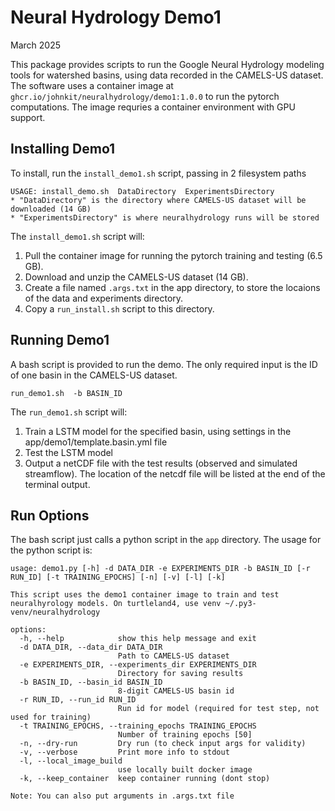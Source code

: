 # Neural Hydrology Demo1
March 2025

This package provides scripts to run the Google Neural Hydrology modeling tools
for watershed basins, using data recorded in the CAMELS-US dataset. The software
uses a container image at `ghcr.io/johnkit/neuralhydrology/demo1:1.0.0` to run
the pytorch computations. The image requries a container environment with GPU
support.

## Installing Demo1

To install, run the `install_demo1.sh` script, passing in 2 filesystem paths

```
USAGE: install_demo.sh  DataDirectory  ExperimentsDirectory
* "DataDirectory" is the directory where CAMELS-US dataset will be downloaded (14 GB)
* "ExperimentsDirectory" is where neuralhydrology runs will be stored
```

The `install_demo1.sh` script will:
  1. Pull the container image for running the pytorch training and testing (6.5 GB).
  2. Download and unzip the CAMELS-US dataset (14 GB).
  3. Create a file named `.args.txt` in the app directory, to store the locaions
     of the data and experiments directory.
  4. Copy a `run_install.sh` script to this directory.

## Running Demo1

A bash script is provided to run the demo. The only required input is the ID of one basin
in the CAMELS-US dataset.

```
run_demo1.sh  -b BASIN_ID
```

The `run_demo1.sh` script will:
  1. Train a LSTM model for the specified basin, using settings in the app/demo1/template.basin.yml file
  2. Test the LSTM model
  3. Output a netCDF file with the test results (observed and simulated streamflow).
     The location of the netcdf file will be listed at the end of the terminal output.

## Run Options

The bash script just calls a python script in the `app` directory. The usage for the python script is:


```
usage: demo1.py [-h] -d DATA_DIR -e EXPERIMENTS_DIR -b BASIN_ID [-r RUN_ID] [-t TRAINING_EPOCHS] [-n] [-v] [-l] [-k]

This script uses the demo1 container image to train and test neuralhyrology models. On turtleland4, use venv ~/.py3-venv/neuralhydrology

options:
  -h, --help            show this help message and exit
  -d DATA_DIR, --data_dir DATA_DIR
                        Path to CAMELS-US dataset
  -e EXPERIMENTS_DIR, --experiments_dir EXPERIMENTS_DIR
                        Directory for saving results
  -b BASIN_ID, --basin_id BASIN_ID
                        8-digit CAMELS-US basin id
  -r RUN_ID, --run_id RUN_ID
                        Run id for model (required for test step, not used for training)
  -t TRAINING_EPOCHS, --training_epochs TRAINING_EPOCHS
                        Number of training epochs [50]
  -n, --dry-run         Dry run (to check input args for validity)
  -v, --verbose         Print more info to stdout
  -l, --local_image_build
                        use locally built docker image
  -k, --keep_container  keep container running (dont stop)

Note: You can also put arguments in .args.txt file
```
